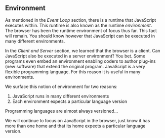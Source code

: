 ## Environment

As mentioned in the *Event Loop* section, there is a runtime that JavaScript executes within. This runtime is also known as the runtime *environment*. The browser has been the runtime environment of focus thus far. This fact will remain. You should know however that JavaScript can be executed in many different environments.

In the *Client and Server* section, we learned that the browser is a client. Can JavaScript also be executed in a server environment? You bet. Some programs even embed an environment enabling coders to author plug-ins (new software) that extend the original program. JavaScript is a very flexible programming language. For this reason it is useful in many environments.

We surface this notion of environment for two reasons:

1. JavaScript runs in many different environments
2. Each environment expects a particular language version

Programming languages are almost always versioned... 

We will continue to focus on JavaScript in the browser, just know it has more than one home and that its home expects a particular language version.
